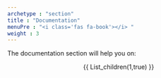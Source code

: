 ```yaml
---
archetype : "section"
title : "Documentation"
menuPre : "<i class='fas fa-book'></i> "
weight : 3
---
```


The documentation section will help you on:
   <center>
{{ List_children(1,true) }}
</center>
